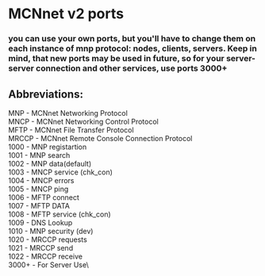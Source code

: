 # MCNnet v2 ports
### you can use your own ports, but you'll have to change them on each instance of mnp protocol: nodes, clients, servers. Keep in mind, that new ports may be used in future, so for your server-server connection and other services, use ports 3000+
## Abbreviations:
MNP - MCNnet Networking Protocol\
MNCP - MCNnet Networking Control Protocol\
MFTP - MCNnet File Transfer Protocol\
MRCCP - MCNnet Remote Console Connection Protocol\
1000 - MNP registartion\
1001 - MNP search\
1002 - MNP data(default)\
1003 - MNCP service (chk_con)\
1004 - MNCP errors\
1005 - MNCP ping\
1006 - MFTP connect\
1007 - MFTP DATA\
1008 - MFTP service (chk_con)\
1009 - DNS Lookup\
1010 - MNP security (dev)\
1020 - MRCCP requests\
1021 - MRCCP send\
1022 - MRCCP receive\
3000+ - For Server Use\
